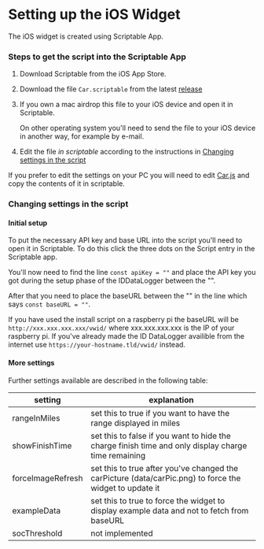 # Setting up the iOS Widget

The iOS widget is created using Scriptable App.

### Steps to get the script into the Scriptable App

1. Download Scriptable from the iOS App Store.
2. Download the file `Car.scriptable` from the latest [release](https://github.com/robske110/IDDatalogger/releases)
4. If you own a mac airdrop this file to your iOS device and open it in Scriptable. 
   
   On other operating system you'll need to send the file to your iOS device in another way, for example by e-mail.
3. Edit the file *in scriptable* according to the instructions in [Changing settings in the script](#changing-settings-in-the-script)

If you prefer to edit the settings on your PC you will need to edit [Car.js](../Car.js) and copy the contents of it in 
scriptable.

### Changing settings in the script

#### Initial setup

To put the necessary API key and base URL into the script you'll need to open it in Scriptable.
To do this click the three dots on the Script entry in the Scriptable app.

You'll now need to find the line `const apiKey = ""` and place the API key you got during the setup phase of the IDDataLogger between the "".

After that you need to place the baseURL between the "" in the line which says `const baseURL = ""`.

If you have used the install script on a raspberry pi the baseURL will be
`http://xxx.xxx.xxx.xxx/vwid/`
where xxx.xxx.xxx.xxx is the IP of your raspberry pi.
If you've already made the ID DataLogger availible from the internet use `https://your-hostname.tld/vwid/` instead.

#### More settings

Further settings available are described in the following table:

| setting | explanation |
| ------- | ----------- |
| rangeInMiles      | set this to true if you want to have the range displayed in miles |
| showFinishTime    | set this to false if you want to hide the charge finish time and only display charge time remaining |
| forceImageRefresh | set this to true after you've changed the carPicture (data/carPic.png) to force the widget to update it |
| exampleData       | set this to true to force the widget to display example data and not to fetch from baseURL   |
| socThreshold      | not implemented  |